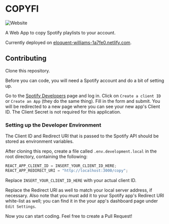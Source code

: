 # COPYFI

![Website](https://img.shields.io/website/https/eloquent-williams-1a7fe0.netlify.com.svg?style=popout-square)

A Web App to copy Spotify playlists to your account.

Currently deployed on [eloquent-williams-1a7fe0.netlify.com](https://eloquent-williams-1a7fe0.netlify.com/).

## Contributing

Clone this repository.

Before you can code, you will need a Spotify account and do a bit of setting up.

Go to the [Spotify Developers](https://developer.spotify.com/dashboard) page and log in. Click on `Create a client ID` or `Create an App` (they do the same thing). Fill in the form and submit. You will be redirected to a new page where you can see your new app's Client ID. The Client Secret is not required for this application.

### Setting up the Developer Environment

The Client ID and Redirect URI that is passed to the Spotify API should be stored as environment variables.

After cloning this repo, create a file called `.env.development.local` in the root directory, containing the following:

```js
REACT_APP_CLIENT_ID = INSERT_YOUR_CLIENT_ID_HERE;
REACT_APP_REDIRECT_URI = "http://localhost:3000/copy";
```

Replace `INSERT_YOUR_CLIENT_ID_HERE` with your actual client ID.

Replace the Redirect URI as well to match your local server address, if necessary. Also note that you must add it to your Spotify app's Redirect URI white-list as well; you can find it in the your app's dashboard page under `Edit Settings`.

Now you can start coding. Feel free to create a Pull Request!
